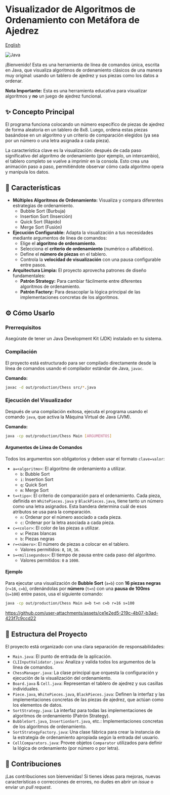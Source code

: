 # Visualizador de Algoritmos de Ordenamiento con Metáfora de Ajedrez

[English](README.md)

![Java](https://img.shields.io/badge/Java-21-blue?style=for-the-badge&logo=java)

¡Bienvenido! Esta es una herramienta de línea de comandos única, escrita en Java, que visualiza algoritmos de ordenamiento clásicos de una manera muy original: usando un tablero de ajedrez y sus piezas como los datos a ordenar.

**Nota Importante:** Esta es una herramienta educativa para visualizar algoritmos y **no** un juego de ajedrez funcional.

## ✨ Concepto Principal

El programa funciona colocando un número específico de piezas de ajedrez de forma aleatoria en un tablero de 8x8. Luego, ordena estas piezas basándose en un algoritmo y un criterio de comparación elegidos (ya sea por un número o una letra asignada a cada pieza).

La característica clave es la visualización: después de cada paso significativo del algoritmo de ordenamiento (por ejemplo, un intercambio), el tablero completo se vuelve a imprimir en la consola. Esto crea una animación paso a paso, permitiéndote observar cómo cada algoritmo opera y manipula los datos.

## 🚀 Características

-   **Múltiples Algoritmos de Ordenamiento:** Visualiza y compara diferentes estrategias de ordenamiento.
    -   Bubble Sort (Burbuja)
    -   Insertion Sort (Inserción)
    -   Quick Sort (Rápido)
    -   Merge Sort (Fusión)
-   **Ejecución Configurable:** Adapta la visualización a tus necesidades mediante argumentos de línea de comandos:
    -   Elige el **algoritmo de ordenamiento**.
    -   Selecciona el **criterio de ordenamiento** (numérico o alfabético).
    -   Define el **número de piezas** en el tablero.
    -   Controla la **velocidad de visualización** con una pausa configurable entre pasos.
-   **Arquitectura Limpia:** El proyecto aprovecha patrones de diseño fundamentales:
    -   **Patrón Strategy:** Para cambiar fácilmente entre diferentes algoritmos de ordenamiento.
    -   **Patrón Factory:** Para desacoplar la lógica principal de las implementaciones concretas de los algoritmos.

## ⚙️ Cómo Usarlo

### Prerrequisitos

Asegúrate de tener un Java Development Kit (JDK) instalado en tu sistema.

### Compilación

El proyecto está estructurado para ser compilado directamente desde la línea de comandos usando el compilador estándar de Java, `javac`.

**Comando:**
```bash
javac -d out/production/Chess src/*.java
```

### Ejecución del Visualizador

Después de una compilación exitosa, ejecuta el programa usando el comando `java`, que activa la Máquina Virtual de Java (JVM).

**Comando:**
```bash
java -cp out/production/Chess Main [ARGUMENTOS]
```

#### Argumentos de Línea de Comandos

Todos los argumentos son obligatorios y deben usar el formato `clave=valor`:

-   `a=<algoritmo>`: El algoritmo de ordenamiento a utilizar.
    -   `b`: Bubble Sort
    -   `i`: Insertion Sort
    -   `q`: Quick Sort
    -   `m`: Merge Sort
-   `t=<tipo>`: El criterio de comparación para el ordenamiento. Cada pieza, definida en `WhitePieces.java` y `BlackPieces.java`, tiene tanto un número como una letra asignados. Esta bandera determina cuál de esos atributos se usa para la comparación.
    -   `n`: Ordenar por el número asociado a cada pieza.
    -   `c`: Ordenar por la letra asociada a cada pieza.
-   `c=<color>`: El color de las piezas a utilizar.
    -   `w`: Piezas blancas
    -   `b`: Piezas negras
-   `r=<número>`: El número de piezas a colocar en el tablero.
    -   Valores permitidos: `8`, `10`, `16`.
-   `s=<milisegundos>`: El tiempo de pausa entre cada paso del algoritmo.
    -   Valores permitidos: `0` a `1000`.

#### Ejemplo

Para ejecutar una visualización de **Bubble Sort** (`a=b`) con **16 piezas negras** (`r=16`, `c=b`), ordenándolas por **número** (`t=n`) con una **pausa de 100ms** (`s=100`) entre pasos, usa el siguiente comando:

```bash
java -cp out/production/Chess Main a=b t=n c=b r=16 s=100
```

https://github.com/user-attachments/assets/ce1e2ed5-219c-4b07-b3ad-423f7c9ccd22

## 📂 Estructura del Proyecto

El proyecto está organizado con una clara separación de responsabilidades:

-   `Main.java`: El punto de entrada de la aplicación.
-   `CLIInputValidator.java`: Analiza y valida todos los argumentos de la línea de comandos.
-   `ChessManager.java`: La clase principal que orquesta la configuración y ejecución de la visualización del ordenamiento.
-   `Board.java` & `Cell.java`: Representan el tablero de ajedrez y sus casillas individuales.
-   `Piece.java`, `WhitePieces.java`, `BlackPieces.java`: Definen la interfaz y las implementaciones concretas de las piezas de ajedrez, que actúan como los elementos de datos.
-   `SortStrategy.java`: La interfaz para todas las implementaciones de algoritmos de ordenamiento (Patrón Strategy).
-   `BubbleSort.java`, `InsertionSort.java`, etc.: Implementaciones concretas de los algoritmos de ordenamiento.
-   `SortStrategyFactory.java`: Una clase fábrica para crear la instancia de la estrategia de ordenamiento apropiada según la entrada del usuario.
-   `CellComparators.java`: Provee objetos `Comparator` utilizados para definir la lógica de ordenamiento (por número o por letra).

## 🤝 Contribuciones

¡Las contribuciones son bienvenidas! Si tienes ideas para mejoras, nuevas características o correcciones de errores, no dudes en abrir un *issue* o enviar un *pull request*.

